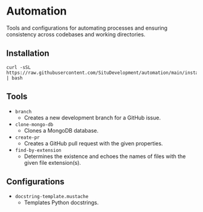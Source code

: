 # Automation

Tools and configurations for automating processes and ensuring consistency across
codebases and working directories.

## Installation

```shell
curl -sSL https://raw.githubusercontent.com/SituDevelopment/automation/main/install.sh | bash
```

## Tools

-   `branch`
    -   Creates a new development branch for a GitHub issue.
-   `clone-mongo-db`
    -   Clones a MongoDB database.
-   `create-pr`
    -   Creates a GitHub pull request with the given properties.
-   `find-by-extension`
    -   Determines the existence and echoes the names of files with the given file extension(s).

## Configurations

-   `docstring-template.mustache`
    -   Templates Python docstrings.
